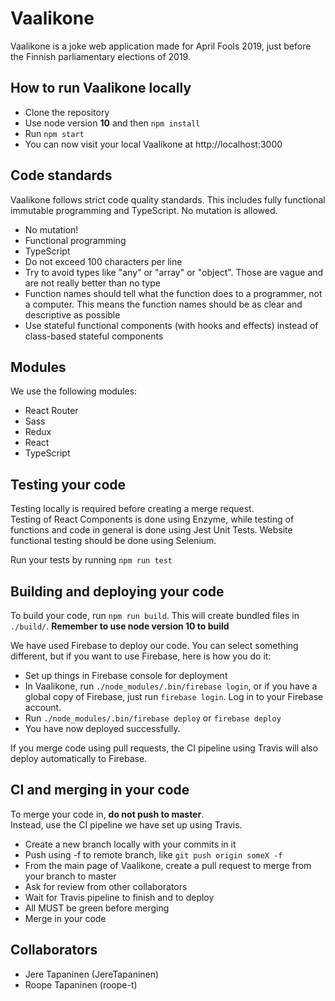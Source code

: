 # Vaalikone

Vaalikone is a joke web application made for April Fools 2019, just before the Finnish parliamentary elections of 2019.

## How to run Vaalikone locally

* Clone the repository
* Use node version <b>10</b> and then `npm install`
* Run `npm start`
* You can now visit your local Vaalikone at http://localhost:3000

## Code standards

Vaalikone follows strict code quality standards. This includes fully functional immutable programming and TypeScript. No mutation is allowed.

* No mutation!
* Functional programming
* TypeScript
* Do not exceed 100 characters per line
* Try to avoid types like "any" or "array" or "object". Those are vague and are not really better than no type
* Function names should tell what the function does to a programmer, not a computer. This means the function names should be as clear and descriptive as possible
* Use stateful functional components (with hooks and effects) instead of class-based stateful components

## Modules

We use the following modules:

* React Router
* Sass
* Redux
* React
* TypeScript

## Testing your code

Testing locally is required before creating a merge request. <br />
Testing of React Components is done using Enzyme, while testing of functions and code in general is done using Jest Unit Tests. Website functional testing should be done using Selenium.<br />

Run your tests by running `npm run test`

## Building and deploying your code

To build your code, run `npm run build`. This will create bundled files in `./build/`. <b>Remember to use node version 10 to build</b>

We have used Firebase to deploy our code. You can select something different, but if you want to use Firebase, here is how you do it:

* Set up things in Firebase console for deployment
* In Vaalikone, run `./node_modules/.bin/firebase login`, or if you have a global copy of Firebase, just run `firebase login`. Log in to your Firebase account.
* Run `./node_modules/.bin/firebase deploy` or `firebase deploy`
* You have now deployed successfully.

If you merge code using pull requests, the CI pipeline using Travis will also deploy automatically to Firebase.

## CI and merging in your code

To merge your code in, <b>do not push to master</b>.<br />
Instead, use the CI pipeline we have set up using Travis.<br />

* Create a new branch locally with your commits in it
* Push using -f to remote branch, like `git push origin someX -f`
* From the main page of Vaalikone, create a pull request to merge from your branch to master
* Ask for review from other collaborators
* Wait for Travis pipeline to finish and to deploy
* All MUST be green before merging
* Merge in your code

## Collaborators

* Jere Tapaninen (JereTapaninen)
* Roope Tapaninen (roope-t)
